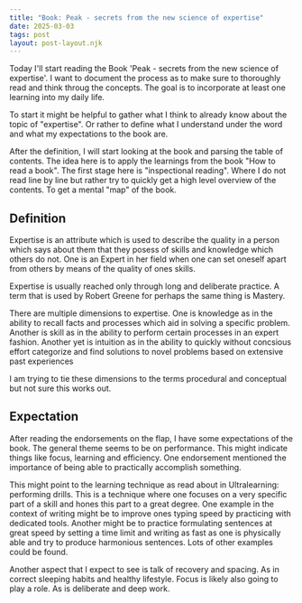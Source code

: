 ```yaml
---
title: "Book: Peak - secrets from the new science of expertise"
date: 2025-03-03
tags: post
layout: post-layout.njk
---
```


Today I'll start reading the Book 'Peak - secrets from the new science of
expertise'. I want to document the process as to make sure to thoroughly read
and think throug the concepts. The goal is to incorporate at least one learning
into my daily life.

To start it might be helpful to gather what I think to already know about the topic 
of "expertise". Or rather to define what I understand under the word and what my expectations
to the book are.

After the definition, I will start looking at the book and parsing the table of contents.
The idea here is to apply the learnings from the book "How to read a book". The first
stage here is "inspectional reading". Where I do not read line by line but rather 
try to quickly get a high level overview of the contents. To get a mental "map" of the book.

## Definition

Expertise is an attribute which is used to describe the quality in a person
which says about them that they posess of skills and knowledge which others do
not. One is an Expert in her field when one can set oneself apart from others
by means of the quality of ones skills.

Expertise is usually reached only through long and deliberate practice.
A term that is used by Robert Greene for perhaps the same thing is Mastery.

There are multiple dimensions to expertise. One is knowledge as in the ability
to recall facts and processes which aid in solving a specific problem. Another
is skill as in the ability to perform certain processes in an expert fashion.
Another yet is intuition as in the ability to quickly without concsious effort
categorize and find solutions to novel problems based on extensive past
experiences

I am trying to tie these dimensions to the terms procedural and conceptual 
but not sure this works out.

## Expectation

After reading the endorsements on the flap, I have some expectations of the
book. The general theme seems to be on performance. This might indicate things
like focus, learning and efficiency. One endorsement mentioned the importance
of being able to practically accomplish something. 

This might point to the learning technique as read about in Ultralearning:
performing drills. This is a technique where one focuses on a very specific
part of a skill and hones this part to a great degree. One example in the
context of writing might be to improve ones typing speed by practicing with
dedicated tools. Another might be to practice formulating sentences at great
speed by setting a time limit and writing as fast as one is physically able and
try to produce harmonious sentences. Lots of other examples could be found.

Another aspect that I expect to see is talk of recovery and spacing. As in
correct sleeping habits and healthy lifestyle. Focus is likely also going to
play a role. As is deliberate and deep work.

